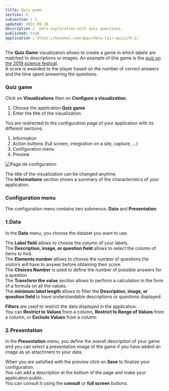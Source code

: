```yaml
---
title: Quiz game
section: 9
subsection : 1
updated: 2021-09-20
description :  Data exploration with quiz questions.
published: true
application : https://koumoul.com/apps/data-fair-quizz/0.1/
---
```


The **Quiz Game** visualization allows to create a game in which labels are matched to descriptions or images.
An example of this game is the [quiz on the 2019 science festival](https://opendata.koumoul.com/reuses/quizz-fete-de-la-science-2019).  
A score is awarded to the player based on the number of correct answers and the time spent answering the questions.

### Quiz game

Click on **Visualizations** then on **Configure a visualization**.


1. Choose the application **Quiz game**
2. Enter the title of the visualization

<p>
</p>

You are redirected to the configuration page of your application with its different sections:  

1. Information
2. Action buttons (full screen, integration on a site, capture, ...)
3. Configuration menu
4. Preview

![Page de configuration](./images/user-guide-backoffice/quizz-config.jpg)

The title of the visualization can be changed anytime.  
The **Informations** section shows a summary of the characteristics of your application.

### Configuration menu

The configuration menu contains two submenus: **Data** and **Presentation**.

### 1.Data

In the **Data** menu, you choose the dataset you want to use.

The **Label field** allows to choose the column of your labels.  
The **Description, image, or question field** allows  to select the column of items to find.  
The **Elements number** allows to choose the number of questions the visitors will have to answer before obtaining their score.  
The **Choices  Number** is used to define the number of possible answers for a question.  
The **Transform the value** section allows to perform a calculation in the form of a formula on all the values.  
The **minimum label length** allows to filter the **Description, image, or question field** to have understandable descriptions or questions displayed.

**Filters** are used to restrict the data displayed in the application.  
You can **Restrict to Values** from a column, **Restrict to Range of Values​​** from a column, or **Exclude Values​​** from a column

### 2.Presentation

In the **Presentation** menu, you define the overall description of your game and you can select a presentation image of the game if you have added an image as an attachment to your data.  

When you are satisfied with the preview click on **Save** to finalize your configuration.  
You can add a description at the bottom of the page and make your application public.  
You can consult it using the **consult** or **full screen** buttons.
